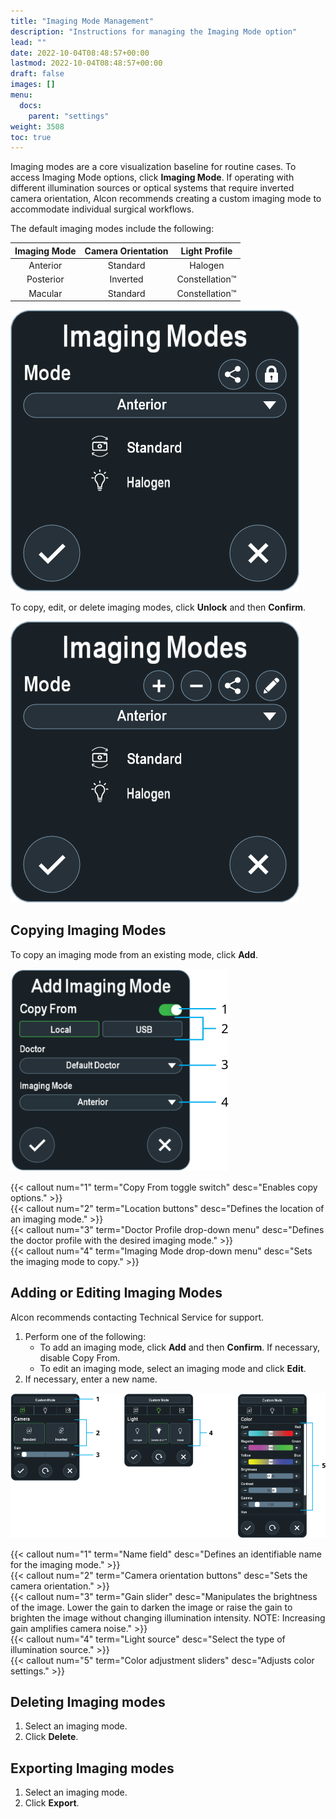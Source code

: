 ```yaml
---
title: "Imaging Mode Management"
description: "Instructions for managing the Imaging Mode option"
lead: ""
date: 2022-10-04T08:48:57+00:00
lastmod: 2022-10-04T08:48:57+00:00
draft: false
images: []
menu:
  docs:
    parent: "settings"
weight: 3508
toc: true
---
```


Imaging modes are a core visualization baseline for routine cases. To access Imaging Mode options, click **Imaging Mode**. If operating with different illumination sources or optical systems that require inverted camera orientation, Alcon recommends creating a custom imaging mode to accommodate individual surgical workflows.

The default imaging modes include the following:

| Imaging Mode | Camera Orientation | Light Profile |
| :---: | :---: | :---: |
| Anterior | Standard | Halogen |
| Posterior | Inverted | Constellation™ |
| Macular | Standard | Constellation™ |

![Locked Imaging Modes Dialog Box](sw_imaging_modes_locked.png)

To copy, edit, or delete imaging modes, click **Unlock** and then **Confirm**.

![Unlocked Imaging Modes Dialog Box](sw_imaging_modes_unlocked.png)

## Copying Imaging Modes

To copy an imaging mode from an existing mode, click **Add**.

![Copying an Imaging Mode](sw_imaging_modes_copy.svg)

{{< callout num="1" term="Copy From toggle switch" desc="Enables copy options." >}}  
{{< callout num="2" term="Location buttons" desc="Defines the location of an imaging mode." >}}  
{{< callout num="3" term="Doctor Profile drop-down menu" desc="Defines the doctor profile with the desired imaging mode." >}}  
{{< callout num="4" term="Imaging Mode drop-down menu" desc="Sets the imaging mode to copy." >}}  

## Adding or Editing Imaging Modes

Alcon recommends contacting Technical Service for support.

1. Perform one of the following:
    * To add an imaging mode, click **Add** and then **Confirm**. If necessary, disable Copy From.
    * To edit an imaging mode, select an imaging mode and click **Edit**.
2. If necessary, enter a new name.

![Custom Imaging Mode](sw_imaging_modes_custom.svg)

{{< callout num="1" term="Name field" desc="Defines an identifiable name for the imaging mode." >}}  
{{< callout num="2" term="Camera orientation buttons" desc="Sets the camera orientation." >}}  
{{< callout num="3" term="Gain slider" desc="Manipulates the brightness of the image. Lower the gain to darken the image or raise the gain to brighten the image without changing illumination intensity. NOTE: Increasing gain amplifies camera noise." >}}  
{{< callout num="4" term="Light source" desc="Select the type of illumination source." >}}  
{{< callout num="5" term="Color adjustment sliders" desc="Adjusts color settings." >}}

## Deleting Imaging modes

1. Select an imaging mode.
2. Click **Delete**.

## Exporting Imaging modes

1. Select an imaging mode.
2. Click **Export**.
